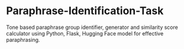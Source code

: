 # Paraphrase-Identification-Task
Tone based paraphrase group identifier, generator and similarity score calculator using Python, Flask, Hugging Face model for effective paraphrasing. 
